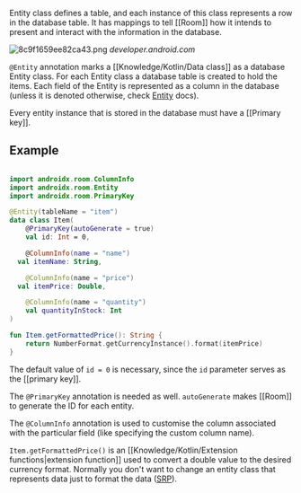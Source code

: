 Entity class defines a table, and each instance of this class represents a row in the database table. It has mappings to tell [[Room]] how it intends to present and interact with the information in the database.

![8c9f1659ee82ca43.png](https://developer.android.com/codelabs/basic-android-kotlin-training-persisting-data-room/img/8c9f1659ee82ca43.png)
_developer.android.com_

`@Entity` annotation marks a [[Knowledge/Kotlin/Data class]] as a database Entity class. For each Entity class a database table is created to hold the items. Each field of the Entity is represented as a column in the database (unless it is denoted otherwise, check [Entity](https://developer.android.com/reference/androidx/room/Entity) docs).

Every entity instance that is stored in the database must have a [[Primary key]].

## Example

```kotlin

import androidx.room.ColumnInfo
import androidx.room.Entity
import androidx.room.PrimaryKey

@Entity(tableName = "item")
data class Item(
	@PrimaryKey(autoGenerate = true)
	val id: Int = 0,

	@ColumnInfo(name = "name")
  val itemName: String,

	@ColumnInfo(name = "price")
  val itemPrice: Double,

	@ColumnInfo(name = "quantity")
	val quantityInStock: Int
)

fun Item.getFormattedPrice(): String {
    return NumberFormat.getCurrencyInstance().format(itemPrice)
}
```

The default value of `id = 0` is necessary, since the `id` parameter serves as the [[primary key]].

The `@PrimaryKey` annotation is needed as well. `autoGenerate` makes [[Room]] to generate the ID for each entity.

The `@ColumnInfo` annotation is used to customise the column associated with the particular field (like specifying the custom column name).

`Item.getFormattedPrice()` is an [[Knowledge/Kotlin/Extension functions|extension function]] used to convert a double value to the desired currency format. Normally you don't want to change an entity class that represents data just to format the data ([SRP](https://en.wikipedia.org/wiki/Single-responsibility_principle)).
